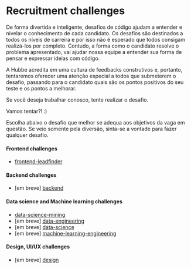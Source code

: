 # Recruitment challenges

De forma divertida e inteligente, desafios de código ajudam a entender e nivelar o conhecimento de cada candidato.
Os desafios são destinados a todos os níveis de carreira e por isso não é esperado que todos consigam realizá-los
por completo. Contudo, a forma como o candidato resolve o problema apresentado, vai ajudar nossa equipe a entender
sua forma de pensar e expressar ideias com código.

A Hubbe acredita em uma cultura de feedbacks construtivos e, portanto, tentaremos oferecer uma atenção especial
a todos que submeterem o desafio, passando para o candidato quais são os pontos positivos do seu teste e os pontos a melhorar.

Se você deseja trabalhar conosco, tente realizar o desafio.

Vamos tentar?! :)

Escolha abaixo o desafio que melhor se adequa aos objetivos da vaga em questão.
Se veio somente pela diversão, sinta-se a vontade para fazer qualquer desafio.  

#### Frontend challenges
* [frontend-leadfinder](frontend)
    
#### Backend challenges
* [em breve] [backend](backend)
  
#### Data science and Machine learning challenges
* [data-science-mining](data-science-mining)
* [em breve] [data-engineering](data-engineering)
* [em breve] [data-science](data-science)
* [em breve] [machine-learning-engineering](machine-learning-engineering)

#### Design, UI/UX challenges      
* [em breve] [design](design)
